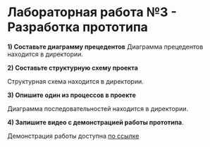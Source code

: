 Лабораторная работа №3 - Разработка прототипа
=============================================

**1) Составьте диаграмму прецедентов** 
Диаграмма прецедентов находится в директории.

**2) Составьте структурную схему проекта** 

Структурная схема находится в директории.

**3) Опишите один из процессов в проекте** 

Диаграмма последовательностей находится в директории.

**4) Запишите видео с демонстрацией работы прототипа**.

Демонстрация работы доступна [по ссылке](https://www.youtube.com/watch?v=kEGzAjZsMpE)
